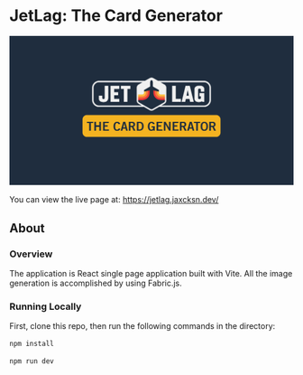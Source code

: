 # JetLag: The Card Generator

![Social Preview](/docs/SocialPreview.png)

You can view the live page at: https://jetlag.jaxcksn.dev/

## About

### Overview

The application is React single page application built with Vite. All the image generation is accomplished by using Fabric.js.

### Running Locally

First, clone this repo, then run the following commands in the directory:

```bash
npm install
```

```bash
npm run dev
```
